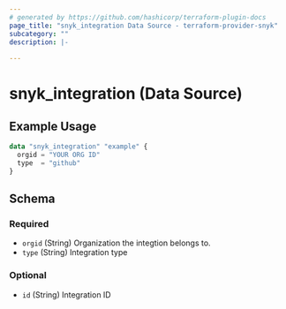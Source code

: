 ```yaml
---
# generated by https://github.com/hashicorp/terraform-plugin-docs
page_title: "snyk_integration Data Source - terraform-provider-snyk"
subcategory: ""
description: |-
  
---
```


# snyk_integration (Data Source)



## Example Usage

```terraform
data "snyk_integration" "example" {
  orgid = "YOUR ORG ID"
  type  = "github"
}
```

<!-- schema generated by tfplugindocs -->
## Schema

### Required

- `orgid` (String) Organization the integtion belongs to.
- `type` (String) Integration type

### Optional

- `id` (String) Integration ID


